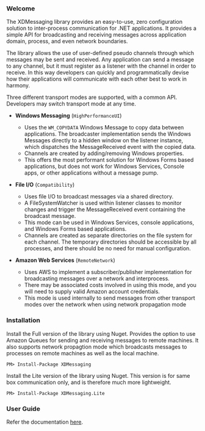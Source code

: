 ### Welcome

The XDMessaging library provides an easy-to-use, zero configuration solution to inter-process communication for .NET applications. It provides a simple API for broadcasting and receiving messages across application domain, process, and even network boundaries.

The library allows the use of user-defined pseudo channels through which messages may be sent and received. Any application can send a message to any channel, but it must register as a listener with the channel in order to receive. In this way developers can quickly and programmatically devise how their applications will communicate with each other best to work in harmony.

Three different transport modes are supported, with a common API. Developers may switch transport mode at any time.
- **Windows Messaging** (`HighPerformanceUI`)
  - Uses the `WM_COPYDATA` Windows Message to copy data between applications. The broadcaster implementation sends the Windows Messages directly to a hidden window on the listener instance, which dispatches the MessageReceived event with the copied data.
  - Channels are created by adding/removing Windows properties.
  - This offers the most performant solution for Windows Forms based applications, but does not work for Windows Services, Console apps, or other applications without a message pump.
  
- **File I/O** (`Compatibility`)
  - Uses file I/O to broadcast messages via a shared directory.
  - A FileSystemWatcher is used within listener classes to monitor changes and trigger the MessageReceived event containing the broadcast message.
  - This mode can be used in Windows Services, console applications, and Windows Forms based applications.
  - Channels are created as separate directories on the file system for each channel. The temporary directories should be accessible by all processes, and there should be no need for manual configuration.
  
- **Amazon Web Services** (`RemoteNetwork`)
  - Uses AWS to implement a subscriber/publisher implementation for broadcasting messages over a network and interprocess.
  - There may be associated costs involved in using this mode, and you will need to supply valid Amazon account credentials.
  - This mode is used internally to send messages from other transport modes over the network when using network propagation mode

### Installation

Install the Full version of the library using Nuget. Provides the option to use Amazon Queues for sending and receiving messages to remote machines. It also supports network propagtion mode which broadcasts messages to processes on remote machines as well as the local machine. 

	PM> Install-Package XDMessaging
	
Install the Lite version of the library using Nuget. This version is for same box communication only, and is therefore much more lightweight.

	PM> Install-Package XDMessaging.Lite
	
### User Guide	

Refer the documentation [here](http://thecodeking.github.com/XDMessaging.Net/ "XDMessaging.Net User Guide").
